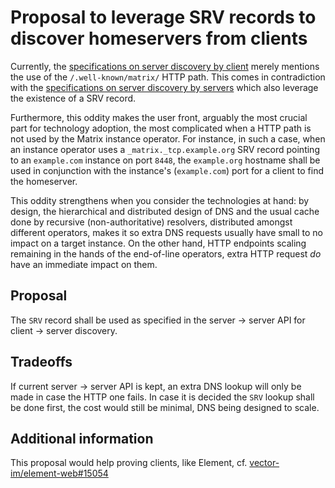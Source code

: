 # Proposal to leverage SRV records to discover homeservers from clients

Currently, the [specifications on server discovery by client](https://spec.matrix.org/unstable/client-server-api/#server-discovery) merely mentions the use of the `/.well-known/matrix/` HTTP path.
This comes in contradiction with the [specifications on server discovery by servers](https://spec.matrix.org/unstable/server-server-api/#server-discovery) which also leverage the existence of a SRV record.

Furthermore, this oddity makes the user front, arguably the most crucial part for technology
adoption, the most complicated when a HTTP path is not used by the Matrix instance operator.
For instance, in such a case, when an instance operator uses a `_matrix._tcp.example.org` SRV record
pointing to an `example.com` instance on port `8448`, the `example.org` hostname shall be used
in conjunction with the instance's (`example.com`) port for a client to find the homeserver.

This oddity strengthens when you consider the technologies at hand: by design, the hierarchical and
distributed design of DNS and the usual cache done by recursive (non-authoritative) resolvers,
distributed amongst different operators, makes it so extra DNS requests usually have small to no impact
on a target instance. On the other hand, HTTP endpoints scaling remaining in the hands of the end-of-line
operators, extra HTTP request _do_ have an immediate impact on them.

## Proposal

The `SRV` record shall be used as specified in the server -> server API for client -> server discovery.

## Tradeoffs

If current server -> server API is kept, an extra DNS lookup will only be made in case the HTTP one fails.
In case it is decided the `SRV` lookup shall be done first, the cost would still be minimal,
DNS being designed to scale.

## Additional information
This proposal would help proving clients, like Element, cf. [vector-im/element-web#15054](https://github.com/vector-im/element-web/issues/15054#issuecomment-681969376)
